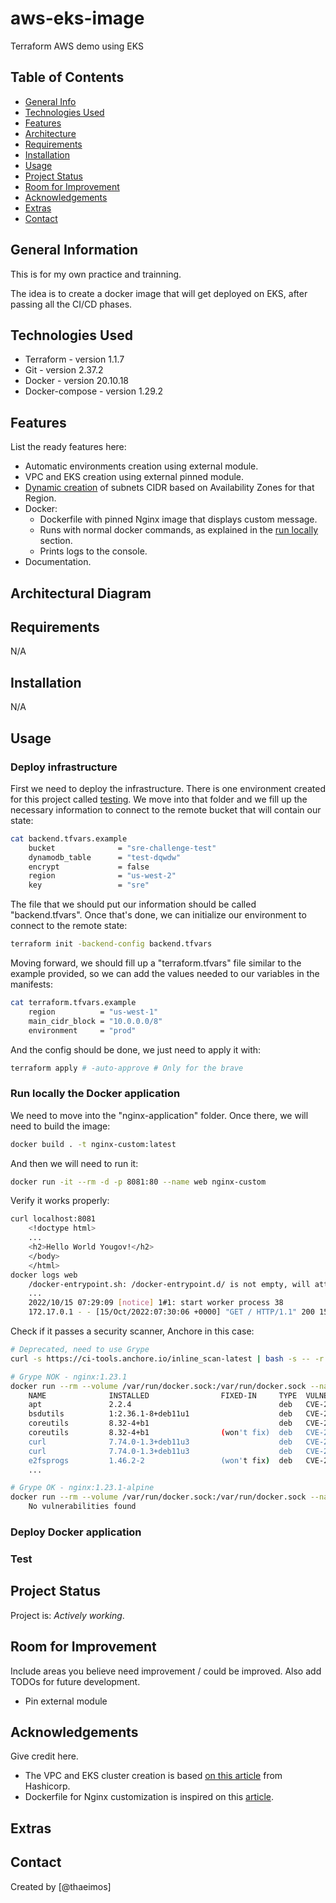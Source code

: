 # aws-eks-image
Terraform AWS demo using EKS


## Table of Contents

* [General Info](#general-information)
* [Technologies Used](#technologies-used)
* [Features](#features)
* [Architecture](#architectural-diagram)
* [Requirements](#requirements)
* [Installation](#installation)
* [Usage](#usage)
* [Project Status](#project-status)
* [Room for Improvement](#room-for-improvement)
* [Acknowledgements](#acknowledgements)
* [Extras](#extras)
* [Contact](#contact)


## General Information

This is for my own practice and trainning.

The idea is to create a docker image that will get deployed on EKS, after passing all the CI/CD phases.


## Technologies Used

- Terraform         - version 1.1.7
- Git               - version 2.37.2
- Docker            - version 20.10.18
- Docker-compose    - version 1.29.2


## Features

List the ready features here:

- Automatic environments creation using external module.
- VPC and EKS creation using external pinned module.
- [Dynamic creation](/infra-as-code/main.tf) of subnets CIDR based on Availability Zones for that Region.
- Docker:
    - Dockerfile with pinned Nginx image that displays custom message.
    - Runs with normal docker commands, as explained in the [run locally](#run-locally-the-docker-application) section.
    - Prints logs to the console.
- Documentation.


## Architectural Diagram


## Requirements
N/A


## Installation
N/A


## Usage


### Deploy infrastructure
First we need to deploy the infrastructure. There is one environment created for this project called [testing](/infra-as-code/environments/testing/). We move into that folder and we fill up the necessary information to connect to the remote bucket that will contain our state:

```bash
cat backend.tfvars.example
    bucket              = "sre-challenge-test"
    dynamodb_table      = "test-dqwdw"
    encrypt             = false
    region              = "us-west-2"
    key                 = "sre"
```

The file that we should put our information should be called "backend.tfvars".
Once that's done, we can initialize our environment to connect to the remote state:

```bash
terraform init -backend-config backend.tfvars
```

Moving forward, we should fill up a "terraform.tfvars" file similar to the example provided, so we can add the values needed to our variables in the manifests:

```bash
cat terraform.tfvars.example
    region          = "us-west-1"
    main_cidr_block = "10.0.0.0/8"
    environment     = "prod"
```

And the config should be done, we just need to apply it with:

```bash
terraform apply # -auto-approve # Only for the brave
```

### Run locally the Docker application
We need to move into the "nginx-application" folder. Once there, we will need to build the image:

```bash
docker build . -t nginx-custom:latest
```

And then we will need to run it:
```bash
docker run -it --rm -d -p 8081:80 --name web nginx-custom
```

Verify it works properly:

```bash
curl localhost:8081
    <!doctype html>
    ...
    <h2>Hello World Yougov!</h2>
    </body>
    </html> 
docker logs web 
    /docker-entrypoint.sh: /docker-entrypoint.d/ is not empty, will attempt to perform configuration
    ...
    2022/10/15 07:29:09 [notice] 1#1: start worker process 38
    172.17.0.1 - - [15/Oct/2022:07:30:06 +0000] "GET / HTTP/1.1" 200 156 "-" "curl/7.82.0" "-"
```

Check if it passes a security scanner, Anchore in this case:

```bash
# Deprecated, need to use Grype
curl -s https://ci-tools.anchore.io/inline_scan-latest | bash -s -- -r nginx-custom:latest

# Grype NOK - nginx:1.23.1 
docker run --rm --volume /var/run/docker.sock:/var/run/docker.sock --name Grype anchore/grype:latest nginx-custom:latest
    NAME              INSTALLED                FIXED-IN     TYPE  VULNERABILITY     SEVERITY   
    apt               2.2.4                                 deb   CVE-2011-3374     Negligible  
    bsdutils          1:2.36.1-8+deb11u1                    deb   CVE-2022-0563     Negligible  
    coreutils         8.32-4+b1                             deb   CVE-2017-18018    Negligible  
    coreutils         8.32-4+b1                (won't fix)  deb   CVE-2016-2781     Low         
    curl              7.74.0-1.3+deb11u3                    deb   CVE-2021-22922    Negligible  
    curl              7.74.0-1.3+deb11u3                    deb   CVE-2021-22923    Negligible  
    e2fsprogs         1.46.2-2                 (won't fix)  deb   CVE-2022-1304     High        
    ...

# Grype OK - nginx:1.23.1-alpine
docker run --rm --volume /var/run/docker.sock:/var/run/docker.sock --name Grype anchore/grype:latest nginx-custom:latest
    No vulnerabilities found

```


### Deploy Docker application


### Test


## Project Status
Project is: _Actively working_.


## Room for Improvement
Include areas you believe need improvement / could be improved. Also add TODOs for future development.

- Pin external module


## Acknowledgements
Give credit here.

- The VPC and EKS cluster creation is based [on this article](https://learn.hashicorp.com/tutorials/terraform/eks) from Hashicorp.
- Dockerfile for Nginx customization is inspired on this [article](https://www.docker.com/blog/how-to-use-the-official-nginx-docker-image/).



## Extras


## Contact
Created by [@thaeimos]


